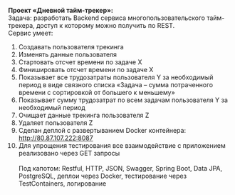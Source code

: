 <b>Проект «Дневной тайм-трекер»:</b><br/>
Задача: разработать Backend сервиса многопользовательского тайм-трекера, доступ к которому
можно получить по REST.<br/>
Сервис умеет:<br/>
1. Создавать пользователя трекинга<br/>
2. Изменять данные пользователя<br/>
3. Стартовать отсчет времени по задаче Х<br/>
4. Финишировать отсчет времени по задаче Х<br/>
5. Показывает все трудозатраты пользователя Y за необходимый период в виде связного списка
«Задача – сумма потраченного времени с сортировкой от большего к меньшему»<br/>
6. Показывает сумму трудозатрат по всем задачам пользователя Y за необходимый период<br/>
7. Очищает данные трекинга пользователя Z<br/>
8. Удаляет пользователя Z<br/>
9. Сделан деплой с развертыванием Docker контейнера: http://80.87.107.222:8087<br/>
10. Для упрощения тестирования все взаимодействие с приложением реализовано через GET запросы<br/><br/>
Под капотом: Restful, HTTP, JSON, Swagger, Spring Boot, Data JPA, PostgreSQL, деплои через Docker, тестирование через
TestContainers, логирование<br/>

